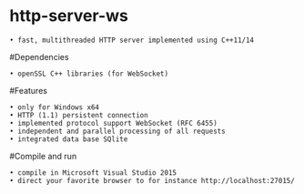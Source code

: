 # http-server-ws

	• fast, multithreaded HTTP server implemented using C++11/14

#Dependencies

	• openSSL C++ libraries (for WebSocket) 

#Features

	• only for Windows x64    
	• HTTP (1.1) persistent connection    
	• implemented protocol support WebSocket (RFC 6455)    
	• independent and parallel processing of all requests				
	• integrated data base SQlite

#Compile and run

	• compile in Microsoft Visual Studio 2015    
	• direct your favorite browser to for instance http://localhost:27015/

